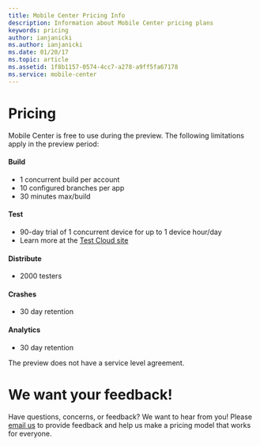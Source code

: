 ```yaml
---
title: Mobile Center Pricing Info
description: Information about Mobile Center pricing plans
keywords: pricing
author: ianjanicki
ms.author: ianjanicki
ms.date: 01/20/17
ms.topic: article
ms.assetid: 1f8b1157-0574-4cc7-a278-a9ff5fa67178
ms.service: mobile-center
---
```


# Pricing

Mobile Center is free to use during the preview. The following limitations apply in the preview period:

#### Build
* 1 concurrent build per account
* 10 configured branches per app
* 30 minutes max/build

#### Test
* 90-day trial of 1 concurrent device for up to 1 device hour/day
* Learn more at the [Test Cloud site](https://www.xamarin.com/test-cloud)

#### Distribute
* 2000 testers

#### Crashes
* 30 day retention

#### Analytics
* 30 day retention

The preview does not have a service level agreement.

# We want your feedback!
Have questions, concerns, or feedback? We want to hear from you! Please [email us](mailto:vsmcpricing@microsoft.com) to provide feedback and help us make a pricing model that works for everyone.
